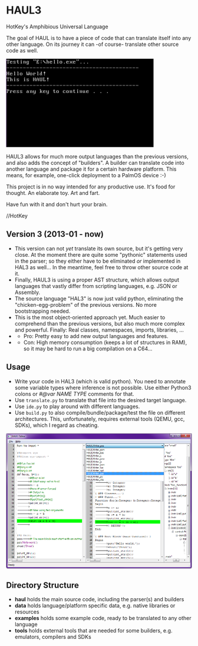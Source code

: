 # HAUL3
HotKey's Amphibious Universal Language

The goal of HAUL is to have a piece of code that can translate itself into any other language. On its journey it can -of course- translate other source code as well.

![Hello HAUL](https://github.com/hotkeymuc/haul/raw/master/haul3/data/media/build_hello.gif "Hello HAUL")

HAUL3 allows for much more output languages than the previous versions, and also adds the concept of "builders". A builder can translate code into another language and package it for a certain hardware platform.
This means, for example, one-click deployment to a PalmOS device :-)

This project is in no way intended for any productive use. It's food for thought. An elaborate toy. Art and fart.

Have fun with it and don't hurt your brain.

//HotKey


## Version 3 (2013-01 - now)
* This version can not *yet* translate its own source, but it's getting very close. At the moment there are quite some "pythonic" statements used in the parser; so they either have to be eliminated *or* implemented in HAL3 as well... In the meantime, feel free to throw other source code at it.
* Finally, HAUL3 is using a proper AST structure, which allows output languages that vastly differ from scripting languages, e.g. JSON or Assembly.
* The source language "HAL3" is now just valid python, eliminating the "chicken-egg-problem" of the previous versions. No more bootstrapping needed.
* This is the most object-oriented approach yet. Much easier to comprehend than the previous versions, but also much more complex and powerful. Finally: Real classes, namespaces, imports, libraries, ...
* + Pro: Pretty easy to add new output languages and features.
* - Con: High memory consumption (keeps a lot of structures in RAM), so it may be hard to run a big compilation on a C64...

## Usage
* Write your code in HAL3 (which is valid python). You need to annotate some variable types where inference is not possible. Use either Python3 colons or *#@var NAME TYPE* comments for that.
* Use `translate.py` to translate that file into the desired target language.
* Use `ide.py` to play around with different languages.
* Use `build.py` to also compile/bundle/package/test the file on different architectures. This, unfortunately, requires external tools (QEMU, gcc, SDKs), which I regard as cheating.

![HAUL IDE](https://github.com/hotkeymuc/haul/raw/master/haul3/data/media/ide_screenshot000.png "HAUL IDE")

## Directory Structure
* **haul** holds the main source code, including the parser(s) and builders
* **data** holds language/platform specific data, e.g. native libraries or resources
* **examples** holds some example code, ready to be translated to any other language
* **tools** holds external tools that are needed for some builders, e.g. emulators, compilers and SDKs
